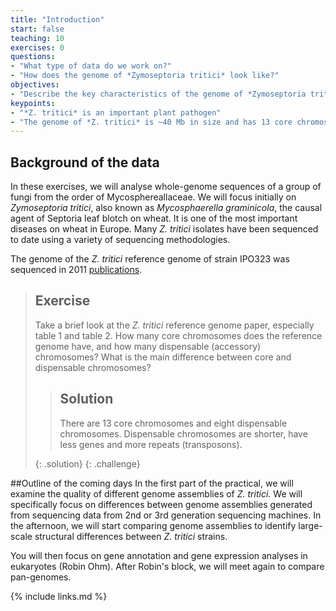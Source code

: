 ```yaml
---
title: "Introduction"
start: false
teaching: 10
exercises: 0
questions:
- "What type of data do we work on?"
- "How does the genome of *Zymoseptoria tritici* look like?"
objectives:
- "Describe the key characteristics of the genome of *Zymoseptoria tritici*"
keypoints:
- "*Z. tritici* is an important plant pathogen"
- "The genome of *Z. tritici* is ~40 Mb in size and has 13 core chromosomes and up to 8 accessible chromosomes"
---
```


## Background of the data

In these exercises, we will analyse whole-genome sequences of a group of fungi from the order of Mycosphereallaceae. We will focus initially on *Zymoseptoria tritici*, also known as *Mycosphaerella graminicola*, the causal agent of Septoria leaf blotch on wheat. It is one of the most important diseases on wheat in Europe. Many *Z. tritici* isolates have been sequenced to date using a variety of sequencing methodologies.

The genome of the *Z. tritici* reference genome of strain IPO323 was sequenced in 2011 [publications](https://journals.plos.org/plosgenetics/article?id=10.1371/journal.pgen.1002070). 

> ## Exercise
> 
> Take a brief look at the *Z. tritici* reference genome paper, especially table 1 and table 2. How many core chromosomes does the reference genome have, and how many dispensable (accessory) chromosomes? What is the main difference between core and dispensable chromosomes?
>
>> ## Solution
>> 
>> There are 13 core chromosomes and eight dispensable chromosomes. Dispensable chromosomes are shorter, have less genes and more repeats (transposons). 
>> 
> {: .solution}
{: .challenge}

##Outline of the coming days
In the first part of the practical, we will examine the quality of different genome assemblies of *Z. tritici*. We will specifically focus on differences between genome assemblies generated from sequencing data from 2nd or 3rd generation sequencing machines. In the afternoon, we will start comparing genome assemblies to identify large-scale structural differences between *Z. tritici* strains.

You will then focus on gene annotation and gene expression analyses in eukaryotes (Robin Ohm). After Robin's block, we will meet again to compare pan-genomes.

{% include links.md %}

